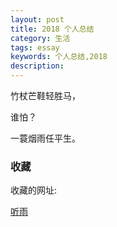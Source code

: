 ```yaml
---
layout: post
title: 2018 个人总结
category: 生活
tags: essay
keywords: 个人总结,2018
description:
---
```


竹杖芒鞋轻胜马，

谁怕？

一蓑烟雨任平生。

### 收藏

收藏的网址:

[听雨](https://rainbowhunt.me/)

